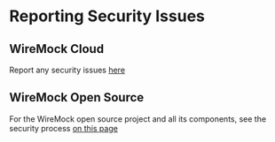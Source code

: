 # Reporting Security Issues

## WireMock Cloud

Report any security issues [here](https://github.com/wiremock-inc/wiremock-cloud/security/advisories)

## WireMock Open Source

For the WireMock open source project and all its components,
see the security process [on this page](https://github.com/wiremock/.github/blob/main/SECURITY.md)

